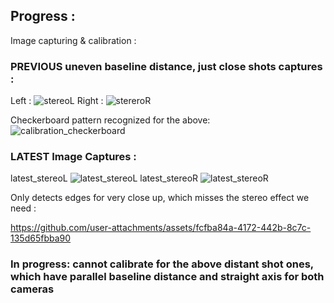 ## Progress :

Image capturing & calibration :

### PREVIOUS uneven baseline distance, just close shots captures :

Left :
![stereoL](https://github.com/user-attachments/assets/8ebb3a11-a750-4a85-b5e9-843a63bf62f4)
Right :
![stereroR](https://github.com/user-attachments/assets/4d51d785-b3a6-4e2e-aeaf-0fe89e406652)

Checkerboard pattern recognized for the above:
![calibration_checkerboard](https://github.com/user-attachments/assets/6607363a-6190-4b67-b9af-411bb70b0dd2)

### LATEST Image Captures :
latest_stereoL
![latest_stereoL](https://github.com/user-attachments/assets/67af8a90-0b81-4ee9-9c12-795c8afbd35d)
latest_stereoR
![latest_stereoR](https://github.com/user-attachments/assets/da5d2c59-6d06-4f36-8352-1f0f152fe260)

Only detects edges for very close up, which misses the stereo effect we need :

https://github.com/user-attachments/assets/fcfba84a-4172-442b-8c7c-135d65fbba90

### In progress: cannot calibrate for the above distant shot ones, which have parallel baseline distance and straight axis for both cameras
